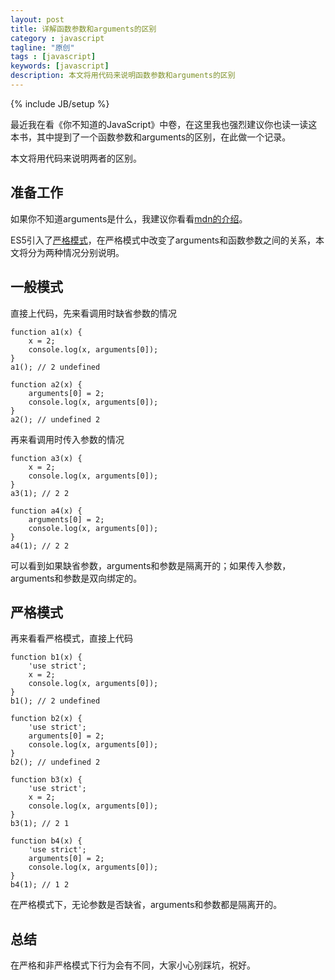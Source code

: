 ```yaml
---
layout: post
title: 详解函数参数和arguments的区别
category : javascript
tagline: "原创"
tags : [javascript]
keywords: [javascript]
description: 本文将用代码来说明函数参数和arguments的区别
---
```

{% include JB/setup %}

最近我在看《你不知道的JavaScript》中卷，在这里我也强烈建议你也读一读这本书，其中提到了一个函数参数和arguments的区别，在此做一个记录。

本文将用代码来说明两者的区别。

## 准备工作
如果你不知道arguments是什么，我建议你看看[mdn的介绍](https://developer.mozilla.org/en-US/docs/Web/JavaScript/Reference/Functions/arguments)。

ES5引入了[严格模式](https://developer.mozilla.org/zh-CN/docs/Web/JavaScript/Reference/Strict_mode)，在严格模式中改变了arguments和函数参数之间的关系，本文将分为两种情况分别说明。

## 一般模式
直接上代码，先来看调用时缺省参数的情况
    
    function a1(x) {
        x = 2;
        console.log(x, arguments[0]);
    }
    a1(); // 2 undefined

    function a2(x) {
        arguments[0] = 2;
        console.log(x, arguments[0]);
    }
    a2(); // undefined 2

再来看调用时传入参数的情况

    function a3(x) {
        x = 2;
        console.log(x, arguments[0]);
    }
    a3(1); // 2 2

    function a4(x) {
        arguments[0] = 2;
        console.log(x, arguments[0]);
    }
    a4(1); // 2 2

可以看到如果缺省参数，arguments和参数是隔离开的；如果传入参数，arguments和参数是双向绑定的。

## 严格模式
再来看看严格模式，直接上代码

    function b1(x) {
        'use strict';
        x = 2;
        console.log(x, arguments[0]);
    }
    b1(); // 2 undefined

    function b2(x) {
        'use strict';
        arguments[0] = 2;
        console.log(x, arguments[0]);
    }
    b2(); // undefined 2

    function b3(x) {
        'use strict';
        x = 2;
        console.log(x, arguments[0]);
    }
    b3(1); // 2 1

    function b4(x) {
        'use strict';
        arguments[0] = 2;
        console.log(x, arguments[0]);
    }
    b4(1); // 1 2

在严格模式下，无论参数是否缺省，arguments和参数都是隔离开的。

## 总结
在严格和非严格模式下行为会有不同，大家小心别踩坑，祝好。
